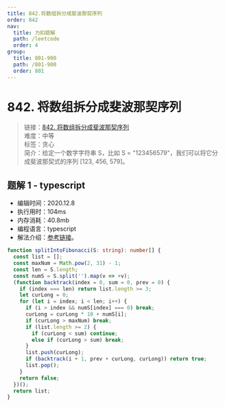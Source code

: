 ```yaml
---
title: 842.将数组拆分成斐波那契序列
order: 842
nav:
  title: 力扣题解
  path: /leetcode
  order: 4
group:
  title: 801-900
  path: /801-900
  order: 801
---
```


# 842. 将数组拆分成斐波那契序列

> 链接：[842. 将数组拆分成斐波那契序列](https://leetcode-cn.com/problems/split-array-into-fibonacci-sequence/)  
> 难度：中等  
> 标签：贪心  
> 简介：给定一个数字字符串 S，比如 S = "123456579"，我们可以将它分成斐波那契式的序列 [123, 456, 579]。

## 题解 1 - typescript

- 编辑时间：2020.12.8
- 执行用时：104ms
- 内存消耗：40.8mb
- 编程语言：typescript
- 解法介绍：[参考链接](https://leetcode-cn.com/problems/split-array-into-fibonacci-sequence/solution/jiang-shu-zu-chai-fen-cheng-fei-bo-na-qi-ts6c/)。

```typescript
function splitIntoFibonacci(S: string): number[] {
  const list = [];
  const maxNum = Math.pow(2, 31) - 1;
  const len = S.length;
  const numS = S.split('').map(v => +v);
  (function backtrack(index = 0, sum = 0, prev = 0) {
    if (index === len) return list.length >= 3;
    let curLong = 0;
    for (let i = index; i < len; i++) {
      if (i > index && numS[index] === 0) break;
      curLong = curLong * 10 + numS[i];
      if (curLong > maxNum) break;
      if (list.length >= 2) {
        if (curLong < sum) continue;
        else if (curLong > sum) break;
      }
      list.push(curLong);
      if (backtrack(i + 1, prev + curLong, curLong)) return true;
      list.pop();
    }
    return false;
  })();
  return list;
}
```
